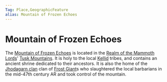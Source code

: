 ```yaml
---
Tag: Place,GeographicFeature
alias: Mountain of Frozen Echoes
---
```

# Mountain of Frozen Echoes
The [Mountain of Frozen Echoes](https://pathfinderwiki.com/wiki/Mountain_of_Frozen_Echoes) is located in the [Realm of the Mammoth Lords](questforthefrozenflame/docs/Backstory/Places/Realm-of-the-Mammoth-Lords.md)' [Tusk Mountains](questforthefrozenflame/docs/Backstory/Places/Geographical-Features/Tusk-Mountains.md). It is holy to the local [Kellid](questforthefrozenflame/docs/Backstory/Notions/Kellid.md) tribes, and contains an ancient shrine dedicated to their ancestors. It is also the home of the [Jhodagarn clan](questforthefrozenflame/docs/Backstory/Organizations/Jhodagarn-clan.md) clan of [Frost Giant](questforthefrozenflame/docs/Backstory/NPCs/Monsters/Giant.md#Frost%20Giant)s who slaughtered the local barbarians in the mid-47th century AR and took control of the mountain. 